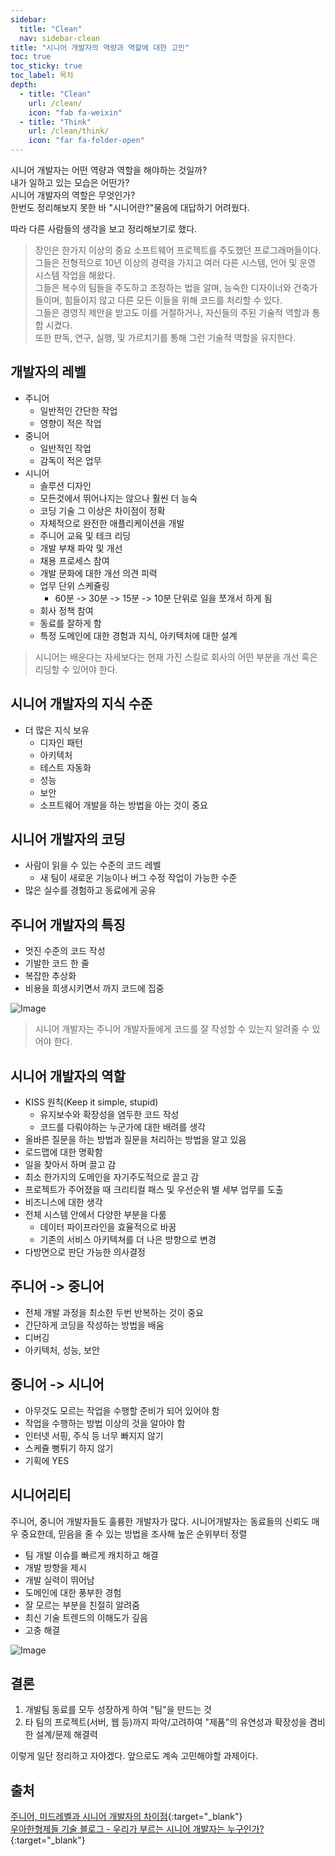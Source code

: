 ```yaml
---
sidebar:
  title: "Clean"
  nav: sidebar-clean
title: "시니어 개발자의 역량과 역할에 대한 고민"
toc: true
toc_sticky: true
toc_label: 목차
depth: 
  - title: "Clean"
    url: /clean/
    icon: "fab fa-weixin"
  - title: "Think"
    url: /clean/think/
    icon: "far fa-folder-open"
---
```

시니어 개발자는 어떤 역량과 역할을 해야하는 것일까?  
내가 일하고 있는 모습은 어떤가?  
시니어 개발자의 역할은 무엇인가?  
한번도 정리해보지 못한 바 "시니어란?"물음에 대답하기 어려웠다.

따라 다른 사람들의 생각을 보고 정리해보기로 했다.

> 장인은 한가지 이상의 중요 소프트웨어 프로젝트를 주도했던 프로그래머들이다.<br/>
그들은 전형적으로 10년 이상의 경력을 가지고 여러 다른 시스템, 언어 및 운영 시스템 작업을 해왔다.<br/>
그들은 복수의 팀들을 주도하고 조정하는 법을 알며, 능숙한 디자이너와 건축가들이며, 힘들이지 않고 다른 모든 이들을 위해 코드를 처리할 수 있다.<br/>
그들은 경영직 제안을 받고도 이를 거절하거나, 자신들의 주된 기술적 역할과 통합 시켰다.<br/>
또한 판독, 연구, 실행, 및 가르치기를 통해 그런 기술적 역할을 유지한다.

## 개발자의 레벨
* 주니어
  * 일반적인 간단한 작업
  * 영향이 적은 작업
* 중니어
  * 일반적인 작업
  * 감독이 적은 업무
* 시니어
  * 솔루션 디자인
  * 모든것에서 뛰어나지는 않으나 훨씬 더 능숙
  * 코딩 기술 그 이상은 차이점이 정확
  * 자체적으로 완전한 애플리케이션을 개발
  * 주니어 교육 및 테크 리딩
  * 개발 부채 파악 및 개선
  * 채용 프로세스 참여
  * 개발 문화에 대한 개선 의견 피력
  * 업무 단위 스케쥴링
    * 60분 -> 30분 -> 15분 -> 10분 단위로 일을 쪼개서 하게 됨
  * 회사 정책 참여
  * 동료를 잘하게 함
  * 특정 도메인에 대한 경험과 지식, 아키텍처에 대한 설계

> 시니어는 배운다는 자세보다는 현재 가진 스킬로 회사의 어떤 부분을 개선 혹은 리딩할 수 있어야 한다.

## 시니어 개발자의 지식 수준
* 더 많은 지식 보유
  * 디자인 패턴
  * 아키텍처
  * 테스트 자동화
  * 성능
  * 보안
  * 소프트웨어 개발을 하는 방법을 아는 것이 중요

## 시니어 개발자의 코딩
* 사람이 읽을 수 있는 수준의 코드 레벨
  * 새 팀이 새로운 기능이나 버그 수정 작업이 가능한 수준
* 많은 실수를 경험하고 동료에게 공유

## 주니어 개발자의 특징
* 멋진 수준의 코드 작성
* 기발한 코드 한 줄
* 복잡한 추상화
* 비용을 희생시키면서 까지 코드에 집중

![Image](https://drive.google.com/uc?export=view&id=1E-qe_ndrgGyd03FEsXSCrSmEZ5rIcphk)  
> 시니어 개발자는 주니어 개발자들에게 코드를 잘 작성할 수 있는지 알려줄 수 있어야 한다.

## 시니어 개발자의 역할
* KISS 원칙(Keep it simple, stupid)
  * 유지보수와 확장성을 염두한 코드 작성
  * 코드를 다뤄야하는 누군가에 대한 배려를 생각
* 올바른 질문을 하는 방법과 질문을 처리하는 방법을 알고 있음
* 로드맵에 대한 명확함
* 일을 찾아서 하며 끌고 감
* 최소 한가지의 도메인을 자기주도적으로 끌고 감
* 프로젝트가 주어졌을 때 크리티컬 패스 및 우선순위 별 세부 업무를 도출
* 비즈니스에 대한 생각
* 전체 시스템 안에서 다양한 부분을 다룸
  * 데이터 파이프라인을 효율적으로 바꿈
  * 기존의 서비스 아키텍쳐를 더 나은 방향으로 변경
* 다방면으로 판단 가능한 의사결정

## 주니어 -> 중니어
* 전체 개발 과정을 최소한 두번 반복하는 것이 중요
* 간단하게 코딩을 작성하는 방법을 배움
* 디버깅
* 아키텍처, 성능, 보안

## 중니어 -> 시니어
* 아무것도 모르는 작업을 수행할 준비가 되어 있어야 함
* 작업을 수행하는 방법 이상의 것을 알아야 함
* 인터넷 서핑, 주식 등 너무 빠지지 않기
* 스케쥴 뻥튀기 하지 않기
* 기획에 YES

## 시니어리티
주니어, 중니어 개발자들도 훌륭한 개발자가 많다. 시니어개발자는 동료들의 신뢰도 매우 중요한데, 믿음을 줄 수 있는 방법을 조사해 높은 순위부터 정렬
* 팀 개발 이슈를 빠르게 캐치하고 해결
* 개발 방향을 제시
* 개발 실력이 뛰어남
* 도메인에 대한 풍부한 경험
* 잘 모르는 부분을 친절히 알려줌
* 최신 기술 트렌드의 이해도가 깊음
* 고충 해결

![Image](https://drive.google.com/uc?export=view&id=1ZtcIcfQxtb8eI0kthKxiFMZJmMqku2-X)  

## 결론
1. 개발팀 동료를 모두 성장하게 하여 "팀"을 만드는 것
2. 타 팀의 프로젝트(서버, 웹 등)까지 파악/고려하여 "제품"의 유연성과 확장성을 겸비한 설계/문제 해결력

이렇게 일단 정리하고 자야겠다. 앞으로도 계속 고민해야할 과제이다.   

## 출처
[<i class="fas fa-link"></i> 주니어, 미드레벨과 시니어 개발자의 차이점](https://erwinousy.medium.com/%EC%A3%BC%EB%8B%88%EC%96%B4-%EB%AF%B8%EB%93%9C%EB%A0%88%EB%B2%A8%EA%B3%BC-%EC%8B%9C%EB%8B%88%EC%96%B4-%EA%B0%9C%EB%B0%9C%EC%9E%90%EC%9D%98-%EC%B0%A8%EC%9D%B4%EC%A0%90-d29bffecfec){:target="_blank"}  
[<i class="fas fa-link"></i> 우아한형제들 기술 블로그 - 우리가 부르는 시니어 개발자는 누구인가?](https://techblog.woowahan.com/2525/){:target="_blank"}  



